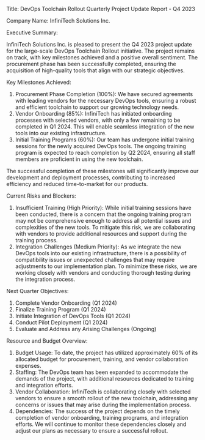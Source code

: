 Title: DevOps Toolchain Rollout Quarterly Project Update Report - Q4 2023

Company Name: InfiniTech Solutions Inc.

Executive Summary:

InfiniTech Solutions Inc. is pleased to present the Q4 2023 project update for the large-scale DevOps Toolchain Rollout initiative. The project remains on track, with key milestones achieved and a positive overall sentiment. The procurement phase has been successfully completed, ensuring the acquisition of high-quality tools that align with our strategic objectives.

Key Milestones Achieved:

1. Procurement Phase Completion (100%): We have secured agreements with leading vendors for the necessary DevOps tools, ensuring a robust and efficient toolchain to support our growing technology needs.
2. Vendor Onboarding (85%): InfiniTech has initiated onboarding processes with selected vendors, with only a few remaining to be completed in Q1 2024. This will enable seamless integration of the new tools into our existing infrastructure.
3. Initial Training Programs (60%): Our team has undergone initial training sessions for the newly acquired DevOps tools. The ongoing training program is expected to reach completion by Q2 2024, ensuring all staff members are proficient in using the new toolchain.

The successful completion of these milestones will significantly improve our development and deployment processes, contributing to increased efficiency and reduced time-to-market for our products.

Current Risks and Blockers:

1. Insufficient Training (High Priority): While initial training sessions have been conducted, there is a concern that the ongoing training program may not be comprehensive enough to address all potential issues and complexities of the new tools. To mitigate this risk, we are collaborating with vendors to provide additional resources and support during the training process.
2. Integration Challenges (Medium Priority): As we integrate the new DevOps tools into our existing infrastructure, there is a possibility of compatibility issues or unexpected challenges that may require adjustments to our implementation plan. To minimize these risks, we are working closely with vendors and conducting thorough testing during the integration process.

Next Quarter Objectives:

1. Complete Vendor Onboarding (Q1 2024)
2. Finalize Training Program (Q1 2024)
3. Initiate Integration of DevOps Tools (Q1 2024)
4. Conduct Pilot Deployment (Q1 2024)
5. Evaluate and Address any Arising Challenges (Ongoing)

Resource and Budget Overview:

1. Budget Usage: To date, the project has utilized approximately 60% of its allocated budget for procurement, training, and vendor collaboration expenses.
2. Staffing: The DevOps team has been expanded to accommodate the demands of the project, with additional resources dedicated to training and integration efforts.
3. Vendor Collaboration: InfiniTech is collaborating closely with selected vendors to ensure a smooth rollout of the new toolchain, addressing any concerns or issues that may arise during the implementation process.
4. Dependencies: The success of the project depends on the timely completion of vendor onboarding, training programs, and integration efforts. We will continue to monitor these dependencies closely and adjust our plans as necessary to ensure a successful rollout.